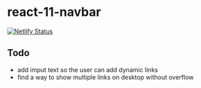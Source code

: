 # react-11-navbar

[![Netlify Status](https://api.netlify.com/api/v1/badges/8917905e-517c-46a9-afa6-eaf3dfa04b1f/deploy-status)](https://app.netlify.com/sites/react-11-navbar/deploys)

## Todo

- add imput text so the user can add dynamic links
- find a way to show multiple links on desktop without overflow
